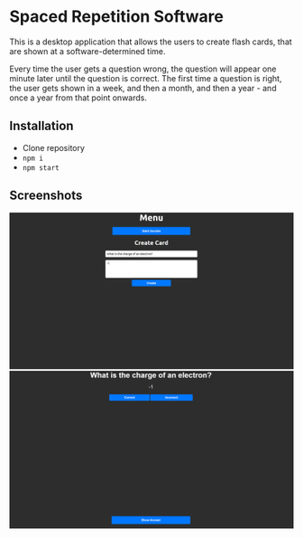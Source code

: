 # Spaced Repetition Software

This is a desktop application that allows the users to create flash cards, that are shown at a software-determined time.

Every time the user gets a question wrong, the question will appear one minute later until the question is correct. The first time a question is right, the user gets shown in a week, and then a month, and then a year - and once a year from that point onwards.

## Installation

-   Clone repository
-   `npm i`
-   `npm start`

## Screenshots

![Menu](/screenshots/ssone.png?raw=true "Menu")
![Session](/screenshots/sstwo.png?raw=true "Session")
